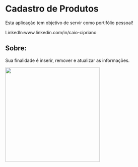 # Cadastro de Produtos
Esta aplicação tem objetivo de servir como portifólio pessoal!
<p>Linkedln:www.linkedin.com/in/caio-cipriano
<h2>Sobre:</h2>
<p>Sua finalidade é inserir, remover e atualizar as informações.</p>
<p align="left">
 <img width="300" src = "src/assets/to_readme/salvar.gif">
<p>
